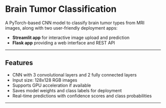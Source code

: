 # Brain Tumor Classification

A PyTorch-based CNN model to classify brain tumor types from MRI images, along with two user-friendly deployment apps:

- **Streamlit app** for interactive image upload and prediction
- **Flask app** providing a web interface and REST API

---

## Features

- CNN with 3 convolutional layers and 2 fully connected layers
- Input size: 128x128 RGB images
- Supports GPU acceleration if available
- Saves model weights and class labels for deployment
- Real-time predictions with confidence scores and class probabilities

---
